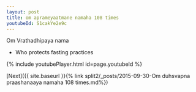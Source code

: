 ```yaml
---
layout: post
title: om aprameyaatmane namaha 108 times
youtubeId: S1cakYe2e9c
---
```

 
 
Om Vrathadhipaya nama 
 
 -  Who protects fasting practices 
 
  
 
  
 
 
 
 
 
 


{% include youtubePlayer.html id=page.youtubeId %}
 
[Next]({{ site.baseurl }}{% link  split2/_posts/2015-09-30-Om duhsvapna praashanaaya namaha 108 times.md%})
 
